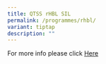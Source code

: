 ```yaml
---
title: QTSS rHBL SIL
permalink: /programmes/rhbl/
variant: tiptap
description: ""
---
```

<p>For more info please click <a href="/files/02_QTSS_HBL_SIL_Briefing_to_parents_Sem1_2025.pdf" rel="noopener nofollow" target="_blank">Here</a>
</p>